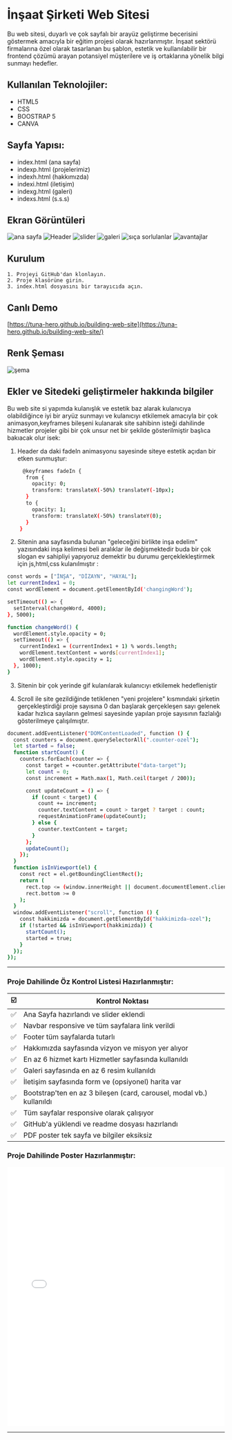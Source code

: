 
# İnşaat Şirketi Web Sitesi

Bu web sitesi, duyarlı ve çok sayfalı bir arayüz geliştirme becerisini göstermek amacıyla bir eğitim
projesi olarak hazırlanmıştır. İnşaat sektörü firmalarına özel olarak tasarlanan bu şablon, estetik
ve kullanılabilir bir frontend çözümü arayan potansiyel müşterilere ve iş ortaklarına yönelik bilgi
sunmayı hedefler.

## Kullanılan Teknolojiler:

- HTML5
- CSS
- BOOSTRAP 5
- CANVA


## Sayfa Yapısı:

- index.html (ana sayfa)
- indexp.html (projelerimiz)
- indexh.html (hakkımızda)
- indexi.html (iletişim)
- indexg.html (galeri)
- indexs.html (s.s.s)

## Ekran Görüntüleri

![ana sayfa](screenshot/anasayfa.png)
![Header](screenshot/header.png)
![slider](screenshot/slider.png)
![galeri](screenshot/galeri.png)
![sıça sorlulanlar](screenshot/soru.png)
![avantajlar](screenshot/hizmet.png)

## Kurulum
    1. Projeyi GitHub'dan klonlayın.
    2. Proje klasörüne girin.
    3. index.html dosyasını bir tarayıcıda açın.

## Canlı Demo
[https://tuna-hero.github.io/building-web-site](https://tuna-hero.github.io/building-web-site/)

## Renk Şeması
![şema](screenshot/renk.png)



## Ekler ve Sitedeki geliştirmeler hakkında bilgiler 

Bu web site si yapımda kulanışlık ve estetik baz alarak kulanıcıya olabildiğince iyi bir aryüz sunmayı ve kulanıcıyı etkilemek amacıyla bir çok animasyon,keyframes bileşeni kulanarak site sahibinn isteği dahilinde hizmetler projeler gibi bir çok unsur net bir şekilde gösterilmiştir başlıca bakıacak olur isek:

1. Header da daki fadeIn animasyonu sayesinde siteye estetik açıdan bir etken sunmuştur:

```bash
     @keyframes fadeIn {
      from {
        opacity: 0;
        transform: translateX(-50%) translateY(-10px);
      }
      to {
        opacity: 1;
        transform: translateX(-50%) translateY(0);
      }
    }
```
2. Sitenin ana sayfasında bulunan "geleceğini birlikte inşa edelim"
yazısındaki inşa kelimesi beli aralıklar ile değişmektedir buda bir çok slogan ev sahipliyi yapıyoruz demektir bu durumu gerçeklekleştirmek için js,html,css kulanılmıştır :

```bash
const words = ["İNŞA", "DİZAYN", "HAYAL"];
let currentIndex1 = 0;
const wordElement = document.getElementById('changingWord');

setTimeout(() => {
  setInterval(changeWord, 4000);
}, 5000);

function changeWord() {
  wordElement.style.opacity = 0;
  setTimeout(() => {
    currentIndex1 = (currentIndex1 + 1) % words.length;
    wordElement.textContent = words[currentIndex1];
    wordElement.style.opacity = 1;
  }, 1000);
}
```
3. Sitenin bir çok yerinde gif kulanılarak kulanıcıyı etkilemek hedefleniştir

4. Scroll ile site gezildiğinde tetiklenen "yeni projelere" kısmındaki şirketin gerçekleştirdiği proje sayısına 0 dan başlarak gerçekleşen sayı gelenek kadar hızlıca sayıların gelmesi sayesinde yapılan proje sayısının fazlalığı gösterilmeye çalışılmıştır.

```bash
document.addEventListener("DOMContentLoaded", function () {
  const counters = document.querySelectorAll(".counter-ozel");
  let started = false;
  function startCount() {
    counters.forEach(counter => {
      const target = +counter.getAttribute("data-target");
      let count = 0;
      const increment = Math.max(1, Math.ceil(target / 200));

      const updateCount = () => {
        if (count < target) {
          count += increment;
          counter.textContent = count > target ? target : count;
          requestAnimationFrame(updateCount);
        } else {
          counter.textContent = target;
        }
      };
      updateCount();
    });
  }
  function isInViewport(el) {
    const rect = el.getBoundingClientRect();
    return (
      rect.top <= (window.innerHeight || document.documentElement.clientHeight) &&
      rect.bottom >= 0
    );
  }
  window.addEventListener("scroll", function () {
    const hakkimizda = document.getElementById("hakkimizda-ozel");
    if (!started && isInViewport(hakkimizda)) {
      startCount();
      started = true;
    }
  });
});
```
----
### Proje Dahilinde Öz Kontrol Listesi Hazırlanmıştır:

| ☑️ | **Kontrol Noktası** |
|----|---------------------|
| ✅ | Ana Sayfa hazırlandı ve slider eklendi |
| ✅ | Navbar responsive ve tüm sayfalara link verildi |
| ✅ | Footer tüm sayfalarda tutarlı |
| ✅ | Hakkımızda sayfasında vizyon ve misyon yer alıyor |
| ✅ | En az 6 hizmet kartı Hizmetler sayfasında kullanıldı |
| ✅ | Galeri sayfasında en az 6 resim kullanıldı |
| ✅ | İletişim sayfasında form ve (opsiyonel) harita var |
| ✅ | Bootstrap'ten en az 3 bileşen (card, carousel, modal vb.) kullanıldı |
| ✅ | Tüm sayfalar responsive olarak çalışıyor |
| ✅ | GitHub'a yüklendi ve readme dosyası hazırlandı |
| ✅ | PDF poster tek sayfa ve bilgiler eksiksiz |

### Proje Dahilinde Poster Hazırlanmıştır:

<embed src="poster/poster.pdf" width="100%" height="600px" type="application/pdf">

---



  
